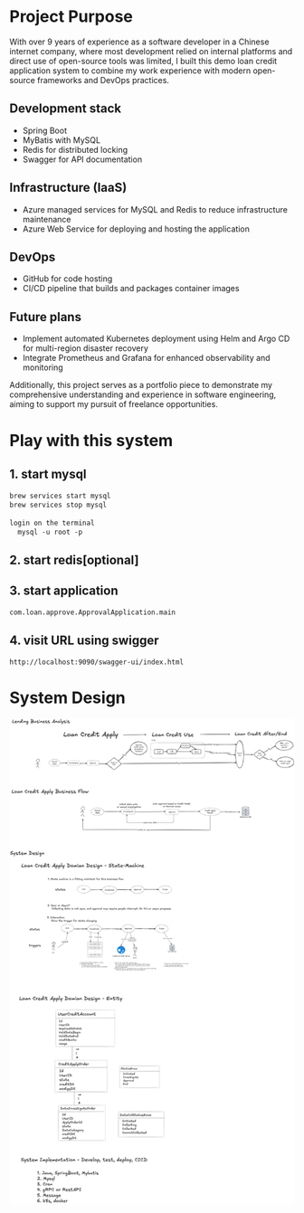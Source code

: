 # Project Purpose
With over 9 years of experience as a software developer in a Chinese internet company, where most development relied on internal platforms and direct use of open-source tools was limited, I built this demo loan credit application system to combine my work experience with modern open-source frameworks and DevOps practices.

## Development stack
- Spring Boot
- MyBatis with MySQL
- Redis for distributed locking
- Swagger for API documentation

## Infrastructure (IaaS)
- Azure managed services for MySQL and Redis to reduce infrastructure maintenance
- Azure Web Service for deploying and hosting the application

## DevOps
- GitHub for code hosting
- CI/CD pipeline that builds and packages container images

## Future plans
- Implement automated Kubernetes deployment using Helm and Argo CD for multi-region disaster recovery
- Integrate Prometheus and Grafana for enhanced observability and monitoring

Additionally, this project serves as a portfolio piece to demonstrate my comprehensive understanding and experience in software engineering, aiming to support my pursuit of freelance opportunities.

# Play with this system
## 1. start mysql
```shell
brew services start mysql
brew services stop mysql

login on the terminal
  mysql -u root -p
```

## 2. start redis[optional]

## 3. start application
    com.loan.approve.ApprovalApplication.main

## 4. visit URL using swigger
```
http://localhost:9090/swagger-ui/index.html
```

# System Design
![system design](images/creditApply.png)